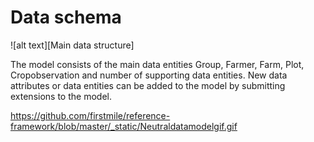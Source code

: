 # Data schema
![alt text][Main data structure]

The model consists of the main data entities Group, Farmer, Farm, Plot, Cropobservation and number of supporting data entities. New data attributes or data entities can be added to the model by submitting extensions to the model.  

<script src="../_static/docson/widget.js" data-schema="../../_static/first-mile-schema.json"></script>

https://github.com/firstmile/reference-framework/blob/master/_static/Neutraldatamodelgif.gif
